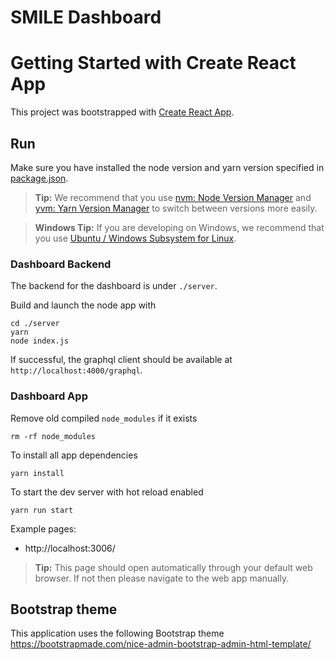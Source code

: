 # SMILE Dashboard

# Getting Started with Create React App

This project was bootstrapped with [Create React App](https://github.com/facebook/create-react-app).

## Run

Make sure you have installed the node version and yarn version specified in
[package.json](https://github.com/mskcc/smile-dashboard/blob/master/package.json).

> **Tip:** We recommend that you use [nvm: Node Version Manager](https://github.com/nvm-sh/nvm) and [yvm: Yarn Version Manager](https://yvm.js.org/docs/overview) to switch between versions more easily.

> **Windows Tip:** If you are developing on Windows, we recommend that you use [Ubuntu / Windows Subsystem for Linux](https://docs.microsoft.com/en-us/windows/wsl/install-win10).

### Dashboard Backend

The backend for the dashboard is under `./server`.

Build and launch the node app with

```
cd ./server
yarn
node index.js
```

If successful, the graphql client should be available at `http://localhost:4000/graphql`.

### Dashboard App

Remove old compiled `node_modules` if it exists

```
rm -rf node_modules
```

To install all app dependencies

```
yarn install
```

To start the dev server with hot reload enabled

```
yarn run start
```

Example pages:

- http://localhost:3006/

> **Tip:** This page should open automatically through your default web browser. If not then please navigate to the web app manually.

## Bootstrap theme

This application uses the following Bootstrap theme https://bootstrapmade.com/nice-admin-bootstrap-admin-html-template/
